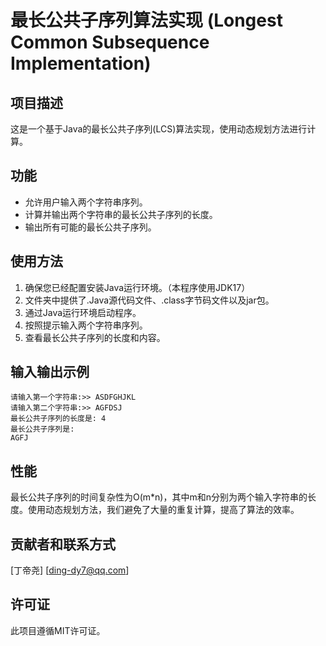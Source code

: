 # 最长公共子序列算法实现 (Longest Common Subsequence Implementation)

## 项目描述

这是一个基于Java的最长公共子序列(LCS)算法实现，使用动态规划方法进行计算。

## 功能

- 允许用户输入两个字符串序列。
- 计算并输出两个字符串的最长公共子序列的长度。
- 输出所有可能的最长公共子序列。

## 使用方法

1. 确保您已经配置安装Java运行环境。（本程序使用JDK17）
2. 文件夹中提供了.Java源代码文件、.class字节码文件以及jar包。
3. 通过Java运行环境启动程序。
4. 按照提示输入两个字符串序列。
5. 查看最长公共子序列的长度和内容。

## 输入输出示例

```
请输入第一个字符串:>> ASDFGHJKL
请输入第二个字符串:>> AGFDSJ
最长公共子序列的长度是: 4
最长公共子序列是:
AGFJ
```

## 性能

最长公共子序列的时间复杂性为O(m*n)，其中m和n分别为两个输入字符串的长度。使用动态规划方法，我们避免了大量的重复计算，提高了算法的效率。

## 贡献者和联系方式

[丁帝尧]
[ding-dy7@qq.com]

## 许可证

此项目遵循MIT许可证。
